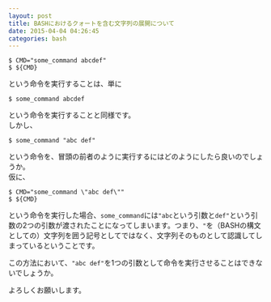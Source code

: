 ```yaml
---
layout: post
title: BASHにおけるクォートを含む文字列の展開について
date: 2015-04-04 04:26:45
categories: bash
---
```

<!-- {% raw %} -->
<pre><code>$ CMD="some_command abcdef"
$ ${CMD}
</code></pre>

<p>という命令を実行することは、単に</p>

<pre><code>$ some_command abcdef
</code></pre>

<p>という命令を実行することと同様です。<br>
しかし、</p>

<pre><code>$ some_command "abc def"
</code></pre>

<p>という命令を、冒頭の前者のように実行するにはどのようにしたら良いのでしょうか。<br>
仮に、</p>

<pre><code>$ CMD="some_command \"abc def\""
$ ${CMD}
</code></pre>

<p>という命令を実行した場合、<code>some_command</code>には<code>"abc</code>という引数と<code>def"</code>という引数の2つの引数が渡されたことになってしまいます。つまり、<code>"</code>を（BASHの構文としての）文字列を囲う記号としてではなく、文字列そのものとして認識してしまっているということです。</p>

<p>この方法において、<code>"abc def"</code>を1つの引数として命令を実行させることはできないでしょうか。</p>

<p>よろしくお願いします。</p>
<!-- {% endraw %} -->

